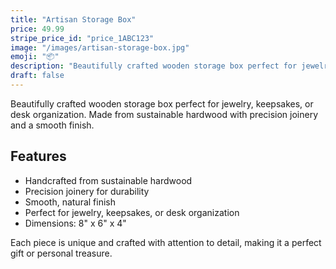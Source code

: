 ```yaml
---
title: "Artisan Storage Box"
price: 49.99
stripe_price_id: "price_1ABC123"
image: "/images/artisan-storage-box.jpg"
emoji: "📦"
description: "Beautifully crafted wooden storage box perfect for jewelry, keepsakes, or desk organization. Made from sustainable hardwood."
draft: false
---
```


Beautifully crafted wooden storage box perfect for jewelry, keepsakes, or desk organization. Made from sustainable hardwood with precision joinery and a smooth finish.

## Features
- Handcrafted from sustainable hardwood
- Precision joinery for durability
- Smooth, natural finish
- Perfect for jewelry, keepsakes, or desk organization
- Dimensions: 8" x 6" x 4"

Each piece is unique and crafted with attention to detail, making it a perfect gift or personal treasure. 